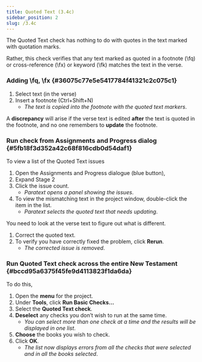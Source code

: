 ```yaml
---
title: Quoted Text (3.4c)
sidebar_position: 2
slug: /3.4c
---
```




The Quoted Text check has nothing to do with quotes in the text marked with quotation marks.


Rather, this check verifies that any text marked as quoted in a footnote (\fq) or cross-reference (\fx) or keyword (\fk) matches the text in the verse.


### Adding \fq, \fx {#36075c77e5e5417784f41321c2c075c1}

1. Select text (in the verse)
1. Insert a footnote (Ctrl+Shift+N)
	- _The text is copied into the footnote with the quoted text markers_.

A **discrepancy** will arise if the verse text is edited **after** the text is quoted in the footnote, and no one remembers to **update** the footnote.


### Run check from Assignments and Progress dialog {#5fb18f3d352a42c68f816cdb0d54daf1}


To view a list of the Quoted Text issues

1. Open the Assignments and Progress dialogue (blue button),
1. Expand Stage 2
1. Click the issue count.
	- _Paratext opens a panel showing the issues_.
1. To view the mismatching text in the project window, double-click the item in the list.
	- _Paratext selects the quoted text that needs updating_.

You need to look at the verse text to figure out what is different.

1. Correct the quoted text.
1. To verify you have correctly fixed the problem, click **Rerun**.
	- _The corrected issue is removed_.

### Run Quoted Text check across the entire New Testament {#bccd95a6375f45fe9d4113823f1da6da}


To do this,

1. Open the **menu** for the project.
1. Under **Tools**, click **Run Basic Checks…**
1. Select the **Quoted Text check**.
1. **Deselect** any checks you don’t wish to run at the same time.
	- _You can select more than one check at a time and the results will be displayed in one list_.
1. **Choose** the books you wish to check.
1. Click **OK**.
	- _The list now displays errors from all the checks that were selected and in all the books selected_.
